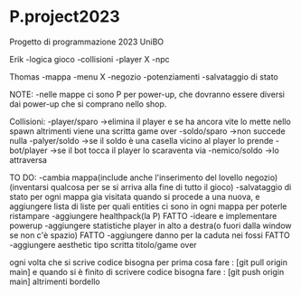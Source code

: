 # P.project2023
Progetto di programmazione 2023 UniBO

Erik
-logica gioco
-collisioni
-player  X
-npc

Thomas
-mappa
-menu  X
-negozio
-potenziamenti
-salvataggio di stato


NOTE:
-nelle mappe ci sono P per power-up, che dovranno essere diversi dai power-up che si comprano nello shop.

Collisioni:
-player/sparo ->elimina il player e se ha ancora vite lo mette nello spawn altrimenti viene una scritta game over 
-soldo/sparo  ->non succede nulla
-palyer/soldo ->se il soldo è una casella vicino al player lo prende
-bot/player   ->se il bot tocca il player lo scaraventa via
-nemico/soldo ->lo attraversa



TO DO:
-cambia mappa(include anche l'inserimento del lovello negozio)(inventarsi qualcosa per se si arriva alla fine di tutto il gioco)
-salvataggio di stato per ogni mappa gia visitata quando si procede a una nuova, e aggiungere lista di liste per quali entities ci sono in ogni mappa per poterle ristampare
-aggiungere healthpack(la P) FATTO
-ideare e implementare powerup
-aggiungere statistiche player in alto a destra(o fuori dalla window se non c'è spazio) FATTO
-aggiungere danno per la caduta nei fossi FATTO
-aggiungere aesthetic tipo scritta titolo/game over


ogni volta che si scrive codice bisogna per prima cosa fare : [git pull origin main] e quando si è finito di scrivere codice bisogna fare : [git push origin main] altrimenti bordello 
